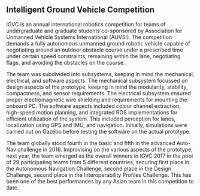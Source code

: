 ## Intelligent Ground Vehicle Competition

<div class="image-1">
<content-image src="achievements/igvc-25-2.jpg" alt="Team"></content-image>
</div>

IGVC is an annual international robotics competition for teams of undergraduate and graduate students co-sponsored by Association for Unmanned Vehicle Systems International (AUVSI). The competition demands a fully autonomous unmanned ground robotic vehicle capable of negotiating around an outdoor obstacle course under a prescribed time under certain speed constraints, remaining within the lane, negotiating flags, and avoiding the obstacles on the course.

The team was subdivided into subsystems, keeping in mind the mechanical, electrical, and software aspects. The mechanical subsystem focussed on design aspects of the prototype, keeping in mind the modularity, stability, compactness, and sensor requirements. The electrical subsystem ensured proper electromagnetic wire shielding and requirements for mounting the onboard PC. The software aspects included colour channel extraction, high-speed motion planning, and integrated ROS implementations for efficient utilization of the system. This included perception for lanes, localization using GPS and IMU, and navigation. Initially, simulations were carried out on Gazebo before testing the software on the actual prototype.

<div class="image-1">
<content-image src="misc/igvc.jpg" alt="Modi"></content-image>
</div>

The team globally stood fourth in the basic and fifth in the advanced Auto-Nav challenge in 2016. Improvising on the various aspects of the prototype, next year, the team emerged as the overall winners in IGVC 2017 in the pool of 29 participating teams from 5 different countries, securing first place in the Autonomous Navigation Challenge, second place in the Design Challenge, second place in the Interoperability Profiles Challenge. This has been one of the best performances by any Asian team in this competition to date.
